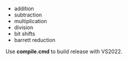 - addition
- subtraction
- multiplication
- division
- bit shifts
- barrett reduction

Use **compile.cmd** to build release with VS2022.
